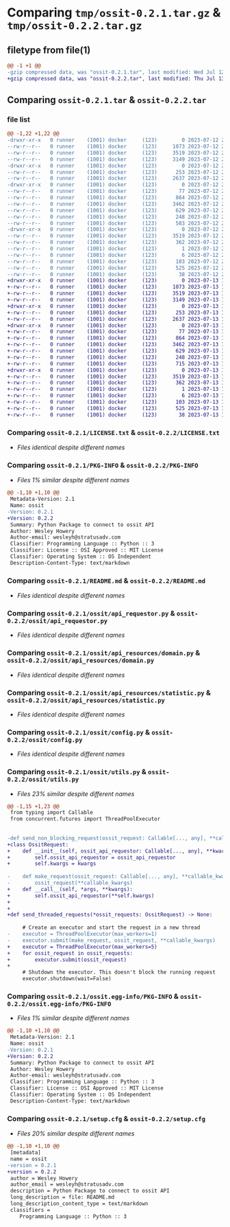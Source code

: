 # Comparing `tmp/ossit-0.2.1.tar.gz` & `tmp/ossit-0.2.2.tar.gz`

## filetype from file(1)

```diff
@@ -1 +1 @@
-gzip compressed data, was "ossit-0.2.1.tar", last modified: Wed Jul 12 23:00:50 2023, max compression
+gzip compressed data, was "ossit-0.2.2.tar", last modified: Thu Jul 13 16:16:32 2023, max compression
```

## Comparing `ossit-0.2.1.tar` & `ossit-0.2.2.tar`

### file list

```diff
@@ -1,22 +1,22 @@
-drwxr-xr-x   0 runner    (1001) docker     (123)        0 2023-07-12 23:00:50.520480 ossit-0.2.1/
--rw-r--r--   0 runner    (1001) docker     (123)     1073 2023-07-12 23:00:36.000000 ossit-0.2.1/LICENSE.txt
--rw-r--r--   0 runner    (1001) docker     (123)     3519 2023-07-12 23:00:50.520480 ossit-0.2.1/PKG-INFO
--rw-r--r--   0 runner    (1001) docker     (123)     3149 2023-07-12 23:00:36.000000 ossit-0.2.1/README.md
-drwxr-xr-x   0 runner    (1001) docker     (123)        0 2023-07-12 23:00:50.520480 ossit-0.2.1/ossit/
--rw-r--r--   0 runner    (1001) docker     (123)      253 2023-07-12 23:00:36.000000 ossit-0.2.1/ossit/__init__.py
--rw-r--r--   0 runner    (1001) docker     (123)     2637 2023-07-12 23:00:36.000000 ossit-0.2.1/ossit/api_requestor.py
-drwxr-xr-x   0 runner    (1001) docker     (123)        0 2023-07-12 23:00:50.520480 ossit-0.2.1/ossit/api_resources/
--rw-r--r--   0 runner    (1001) docker     (123)       77 2023-07-12 23:00:36.000000 ossit-0.2.1/ossit/api_resources/__init__.py
--rw-r--r--   0 runner    (1001) docker     (123)      864 2023-07-12 23:00:36.000000 ossit-0.2.1/ossit/api_resources/domain.py
--rw-r--r--   0 runner    (1001) docker     (123)     3462 2023-07-12 23:00:36.000000 ossit-0.2.1/ossit/api_resources/statistic.py
--rw-r--r--   0 runner    (1001) docker     (123)      629 2023-07-12 23:00:36.000000 ossit-0.2.1/ossit/config.py
--rw-r--r--   0 runner    (1001) docker     (123)      248 2023-07-12 23:00:36.000000 ossit-0.2.1/ossit/ossit_response.py
--rw-r--r--   0 runner    (1001) docker     (123)      583 2023-07-12 23:00:36.000000 ossit-0.2.1/ossit/utils.py
-drwxr-xr-x   0 runner    (1001) docker     (123)        0 2023-07-12 23:00:50.520480 ossit-0.2.1/ossit.egg-info/
--rw-r--r--   0 runner    (1001) docker     (123)     3519 2023-07-12 23:00:50.000000 ossit-0.2.1/ossit.egg-info/PKG-INFO
--rw-r--r--   0 runner    (1001) docker     (123)      362 2023-07-12 23:00:50.000000 ossit-0.2.1/ossit.egg-info/SOURCES.txt
--rw-r--r--   0 runner    (1001) docker     (123)        1 2023-07-12 23:00:50.000000 ossit-0.2.1/ossit.egg-info/dependency_links.txt
--rw-r--r--   0 runner    (1001) docker     (123)        6 2023-07-12 23:00:50.000000 ossit-0.2.1/ossit.egg-info/top_level.txt
--rw-r--r--   0 runner    (1001) docker     (123)      103 2023-07-12 23:00:36.000000 ossit-0.2.1/pyproject.toml
--rw-r--r--   0 runner    (1001) docker     (123)      525 2023-07-12 23:00:50.520480 ossit-0.2.1/setup.cfg
--rw-r--r--   0 runner    (1001) docker     (123)       38 2023-07-12 23:00:36.000000 ossit-0.2.1/setup.py
+drwxr-xr-x   0 runner    (1001) docker     (123)        0 2023-07-13 16:16:32.686318 ossit-0.2.2/
+-rw-r--r--   0 runner    (1001) docker     (123)     1073 2023-07-13 16:16:19.000000 ossit-0.2.2/LICENSE.txt
+-rw-r--r--   0 runner    (1001) docker     (123)     3519 2023-07-13 16:16:32.686318 ossit-0.2.2/PKG-INFO
+-rw-r--r--   0 runner    (1001) docker     (123)     3149 2023-07-13 16:16:19.000000 ossit-0.2.2/README.md
+drwxr-xr-x   0 runner    (1001) docker     (123)        0 2023-07-13 16:16:32.686318 ossit-0.2.2/ossit/
+-rw-r--r--   0 runner    (1001) docker     (123)      253 2023-07-13 16:16:19.000000 ossit-0.2.2/ossit/__init__.py
+-rw-r--r--   0 runner    (1001) docker     (123)     2637 2023-07-13 16:16:19.000000 ossit-0.2.2/ossit/api_requestor.py
+drwxr-xr-x   0 runner    (1001) docker     (123)        0 2023-07-13 16:16:32.686318 ossit-0.2.2/ossit/api_resources/
+-rw-r--r--   0 runner    (1001) docker     (123)       77 2023-07-13 16:16:19.000000 ossit-0.2.2/ossit/api_resources/__init__.py
+-rw-r--r--   0 runner    (1001) docker     (123)      864 2023-07-13 16:16:19.000000 ossit-0.2.2/ossit/api_resources/domain.py
+-rw-r--r--   0 runner    (1001) docker     (123)     3462 2023-07-13 16:16:19.000000 ossit-0.2.2/ossit/api_resources/statistic.py
+-rw-r--r--   0 runner    (1001) docker     (123)      629 2023-07-13 16:16:19.000000 ossit-0.2.2/ossit/config.py
+-rw-r--r--   0 runner    (1001) docker     (123)      248 2023-07-13 16:16:19.000000 ossit-0.2.2/ossit/ossit_response.py
+-rw-r--r--   0 runner    (1001) docker     (123)      715 2023-07-13 16:16:19.000000 ossit-0.2.2/ossit/utils.py
+drwxr-xr-x   0 runner    (1001) docker     (123)        0 2023-07-13 16:16:32.686318 ossit-0.2.2/ossit.egg-info/
+-rw-r--r--   0 runner    (1001) docker     (123)     3519 2023-07-13 16:16:32.000000 ossit-0.2.2/ossit.egg-info/PKG-INFO
+-rw-r--r--   0 runner    (1001) docker     (123)      362 2023-07-13 16:16:32.000000 ossit-0.2.2/ossit.egg-info/SOURCES.txt
+-rw-r--r--   0 runner    (1001) docker     (123)        1 2023-07-13 16:16:32.000000 ossit-0.2.2/ossit.egg-info/dependency_links.txt
+-rw-r--r--   0 runner    (1001) docker     (123)        6 2023-07-13 16:16:32.000000 ossit-0.2.2/ossit.egg-info/top_level.txt
+-rw-r--r--   0 runner    (1001) docker     (123)      103 2023-07-13 16:16:19.000000 ossit-0.2.2/pyproject.toml
+-rw-r--r--   0 runner    (1001) docker     (123)      525 2023-07-13 16:16:32.686318 ossit-0.2.2/setup.cfg
+-rw-r--r--   0 runner    (1001) docker     (123)       38 2023-07-13 16:16:19.000000 ossit-0.2.2/setup.py
```

### Comparing `ossit-0.2.1/LICENSE.txt` & `ossit-0.2.2/LICENSE.txt`

 * *Files identical despite different names*

### Comparing `ossit-0.2.1/PKG-INFO` & `ossit-0.2.2/PKG-INFO`

 * *Files 1% similar despite different names*

```diff
@@ -1,10 +1,10 @@
 Metadata-Version: 2.1
 Name: ossit
-Version: 0.2.1
+Version: 0.2.2
 Summary: Python Package to connect to ossit API
 Author: Wesley Howery
 Author-email: wesleyh@stratusadv.com
 Classifier: Programming Language :: Python :: 3
 Classifier: License :: OSI Approved :: MIT License
 Classifier: Operating System :: OS Independent
 Description-Content-Type: text/markdown
```

### Comparing `ossit-0.2.1/README.md` & `ossit-0.2.2/README.md`

 * *Files identical despite different names*

### Comparing `ossit-0.2.1/ossit/api_requestor.py` & `ossit-0.2.2/ossit/api_requestor.py`

 * *Files identical despite different names*

### Comparing `ossit-0.2.1/ossit/api_resources/domain.py` & `ossit-0.2.2/ossit/api_resources/domain.py`

 * *Files identical despite different names*

### Comparing `ossit-0.2.1/ossit/api_resources/statistic.py` & `ossit-0.2.2/ossit/api_resources/statistic.py`

 * *Files identical despite different names*

### Comparing `ossit-0.2.1/ossit/config.py` & `ossit-0.2.2/ossit/config.py`

 * *Files identical despite different names*

### Comparing `ossit-0.2.1/ossit/utils.py` & `ossit-0.2.2/ossit/utils.py`

 * *Files 23% similar despite different names*

```diff
@@ -1,15 +1,23 @@
 from typing import Callable
 from concurrent.futures import ThreadPoolExecutor
 
 
-def send_non_blocking_request(ossit_request: Callable[..., any], **callable_kwargs) -> None:
+class OssitRequest:
+    def __init__(self, ossit_api_requestor: Callable[..., any], **kwargs):
+        self.ossit_api_requestor = ossit_api_requestor
+        self.kwargs = kwargs
 
-    def make_request(ossit_request: Callable[..., any], **callable_kwargs) -> None:
-        ossit_request(**callable_kwargs)
+    def __call__(self, *args, **kwargs):
+        self.ossit_api_requestor(**self.kwargs)
+
+
+def send_threaded_requests(*ossit_requests: OssitRequest) -> None:
 
     # Create an executor and start the request in a new thread
-    executor = ThreadPoolExecutor(max_workers=1)
-    executor.submit(make_request, ossit_request, **callable_kwargs)
+    executor = ThreadPoolExecutor(max_workers=5)
+    for ossit_request in ossit_requests:
+        executor.submit(ossit_request)
+
     # Shutdown the executor. This doesn't block the running request
     executor.shutdown(wait=False)
```

### Comparing `ossit-0.2.1/ossit.egg-info/PKG-INFO` & `ossit-0.2.2/ossit.egg-info/PKG-INFO`

 * *Files 1% similar despite different names*

```diff
@@ -1,10 +1,10 @@
 Metadata-Version: 2.1
 Name: ossit
-Version: 0.2.1
+Version: 0.2.2
 Summary: Python Package to connect to ossit API
 Author: Wesley Howery
 Author-email: wesleyh@stratusadv.com
 Classifier: Programming Language :: Python :: 3
 Classifier: License :: OSI Approved :: MIT License
 Classifier: Operating System :: OS Independent
 Description-Content-Type: text/markdown
```

### Comparing `ossit-0.2.1/setup.cfg` & `ossit-0.2.2/setup.cfg`

 * *Files 20% similar despite different names*

```diff
@@ -1,10 +1,10 @@
 [metadata]
 name = ossit
-version = 0.2.1
+version = 0.2.2
 author = Wesley Howery
 author_email = wesleyh@stratusadv.com
 description = Python Package to connect to ossit API
 long_description = file: README.md
 long_description_content_type = text/markdown
 classifiers = 
 	Programming Language :: Python :: 3
```

